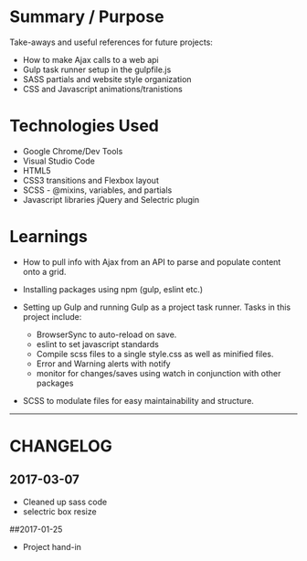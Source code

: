 # Summary / Purpose


Take-aways and useful references for future projects:
* How to make Ajax calls to a web api
* Gulp task runner setup in the gulpfile.js 
* SASS partials and website style organization
* CSS and Javascript animations/tranistions


# Technologies Used
* Google Chrome/Dev Tools
* Visual Studio Code
* HTML5
* CSS3 transitions and Flexbox layout
* SCSS - @mixins, variables, and partials 
* Javascript libraries jQuery and Selectric plugin


# Learnings
* How to pull info with Ajax from an API to parse and populate content onto a grid.

* Installing packages using npm (gulp, eslint etc.)

* Setting up Gulp and running Gulp as a project task runner.  Tasks in this project include:
   * BrowserSync to auto-reload on save.
   * eslint to set javascript standards
   * Compile scss files to a single style.css as well as minified files.
   * Error and Warning alerts with notify
   * monitor for changes/saves using watch in conjunction with other packages

* SCSS to modulate files for easy maintainability and structure.

---

# CHANGELOG

## 2017-03-07
* Cleaned up sass code
* selectric box resize

##2017-01-25
* Project hand-in